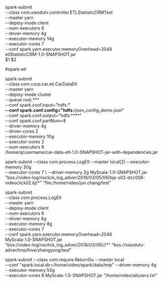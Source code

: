 spark-submit \
--class com.xiaodutv.controller.ETLStatisticCRMTest \
--master yarn \
--deploy-mode client \
--num-executors 6 \
--driver-memory 4g \
--executor-memory 14g \
--executor-cores 7 \
--conf spark.yarn.executor.memoryOverhead=2048 \
etlStatisticCRM-1.0-SNAPSHOT.jar \
$1 $2


#spark-etl

spark-submit \
 --class com.corp.car.etl.CarDataEtl \
 --master yarn \
 --deploy-mode cluster \
 --queue root.*** \
 --conf spark.conf.input="hdfs:****" \
 --conf spark.conf.config="hdfs:****/json_config_demo.json" \
 --conf spark.conf.output="hdfs:****" \
 --conf spark.conf.partNum=8 \
 --driver-memory 4g \
 --driver-cores 2 \
 --executor-memory 10g \
 --executor-cores 2 \
 --num-executors 8 \
 /home/q/username/car-data-etl-1.0-SNAPSHOT-jar-with-dependencies.jar




spark-submit  --class com.process.LogEtl  --master local[2]   --executor-memory 30g \
                                                              --executor-cores 7 \  --driver-memory 2g   MyScala-1.0-SNAPSHOT.jar  "bos://video-log/nsclick_log_adver/2018/03/05/06/bja-s02-dcc056-videoclick02.bj/*" "file:/home/video/jun.chang/test"

spark-submit \
--class  com.process.LogEtl \
--master yarn \
--deploy-mode client \
--num-executors 6 \
--driver-memory 4g \
--executor-memory 8g \
--executor-cores 7 \
--conf spark.yarn.executor.memoryOverhead=2048 \
MyScala-1.0-SNAPSHOT.jar \
"bos://video-log/nsclick_log_adver/2018/03/06/*/*/*" "bos://xiaodutv-adver/tmp/hive/zhangyong/test"



spark-submit  --class com.require.ReturnDu  --master local  \
--conf "spark.local.dir=/home/video/spark/data/tmp" --driver-memory 4g \
--executor-memory 50g \
--executor-cores 8  MyScala-1.0-SNAPSHOT.jar  "/home/video/allusers.txt"